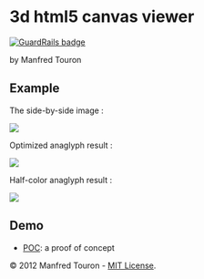 3d html5 canvas viewer
======================

[![GuardRails badge](https://badges.production.guardrails.io/moul/3d-stereo-html5.svg)](https://www.guardrails.io)

by Manfred Touron

Example
-------

The side-by-side image :

<img src="http://c387484.r84.cf1.rackcdn.com/jr/Screen%20Shot%202012-08-10%20at%202.42.18%20PM.png" />

Optimized anaglyph result :

<img src="http://c387484.r84.cf1.rackcdn.com/jr/Screen%20Shot%202012-08-10%20at%202.43.08%20PM.png" />

Half-color anaglyph result :

<img src="http://c387484.r84.cf1.rackcdn.com/jr/Screen%20Shot%202012-08-10%20at%202.43.54%20PM.png" />

Demo
----

* [POC](http://moul.github.com/3d-stereo-html5/poc.html): a proof of concept

© 2012 Manfred Touron - [MIT License](https://github.com/moul/3d-stereo-html5/blob/master/License.txt).
